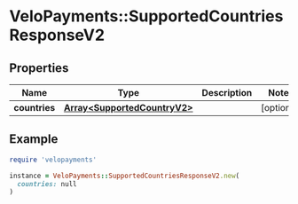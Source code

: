 # VeloPayments::SupportedCountriesResponseV2

## Properties

| Name | Type | Description | Notes |
| ---- | ---- | ----------- | ----- |
| **countries** | [**Array&lt;SupportedCountryV2&gt;**](SupportedCountryV2.md) |  | [optional] |

## Example

```ruby
require 'velopayments'

instance = VeloPayments::SupportedCountriesResponseV2.new(
  countries: null
)
```

